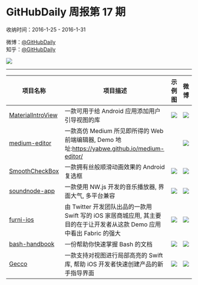 # GitHubDaily 周报第 17 期

收纳时间：2016-1-25 - 2016-1-31

微博：[@GitHubDaily](https://weibo.com/GitHubDaily)    
知乎：[@GitHubDaily](https://www.zhihu.com/people/githubdaily)

![](https://raw.githubusercontent.com/GitHubDaily/GitHubDaily/master/assets/weixin.png)

---

项目名称 | 项目描述 | 示例图 | 微博
--- | --- | --- | ---
[MaterialIntroView](status.github_url) | 一款可用于给 Android 应用添加用户引导视图的库 | ![](http://ww1.sinaimg.cn/large/006fiYtfjw1f0j0acsbweg30dw0opwvv.gif) | [![](https://raw.githubusercontent.com/GitHubDaily/GitHubDaily/master/assets/sina_logo.png)](https://weibo.com/5722964389/DfIxm6rkD)
[medium-editor](status.github_url) | 一款高仿 Medium 所见即所得的 Web 前端编辑器, Demo 地址:https://yabwe.github.io/medium-editor/ | ![]() | [![](https://raw.githubusercontent.com/GitHubDaily/GitHubDaily/master/assets/sina_logo.png)](https://weibo.com/5722964389/DfyHB8sdc)
[SmoothCheckBox](status.github_url) | 一款拥有丝般顺滑动画效果的 Android 复选框 | ![](http://ww1.sinaimg.cn/large/006fiYtfjw1f0e8pzo5pgg30b00ilk3n.gif) | [![](https://raw.githubusercontent.com/GitHubDaily/GitHubDaily/master/assets/sina_logo.png)](https://weibo.com/5722964389/DfplYhYXX)
[soundnode-app](status.github_url) | 一款使用 NW.js 开发的音乐播放器, 界面大气, 多平台兼容 | ![](http://ww4.sinaimg.cn/large/006fiYtfjw1f0e8ne2rdoj31kw10317w.jpg) | [![](https://raw.githubusercontent.com/GitHubDaily/GitHubDaily/master/assets/sina_logo.png)](https://weibo.com/5722964389/DffVtp6YA)
[furni-ios](status.github_url) | 由 Twitter 开发团队出品的一款用 Swift 写的 iOS 家居商城应用, 其主要目的在于让开发者从这款 Demo 应用中看出 Fabric 的强大 | ![](http://ww1.sinaimg.cn/large/006fiYtfjw1f0c2ka3uacj31kw0sgapq.jpg) | [![](https://raw.githubusercontent.com/GitHubDaily/GitHubDaily/master/assets/sina_logo.png)](https://weibo.com/5722964389/Df6uZb9LN)
[bash-handbook](status.github_url) | 一份帮助你快速掌握 Bash 的文档 | ![](http://ww2.sinaimg.cn/large/006fiYtfjw1f0c2rgvb5kj30rq1n47dk.jpg) | [![](https://raw.githubusercontent.com/GitHubDaily/GitHubDaily/master/assets/sina_logo.png)](https://weibo.com/5722964389/DeX6vAqLC)
[Gecco](status.github_url) | 一款支持对视图进行局部高亮的 Swift 库, 帮助 iOS 开发者快速创建产品的新手指导界面 | ![](http://ww3.sinaimg.cn/large/006fiYtfjw1f0c23csbv7g307h0dcqv6.gif) | [![](https://raw.githubusercontent.com/GitHubDaily/GitHubDaily/master/assets/sina_logo.png)](https://weibo.com/5722964389/DeNRJDFUK)
